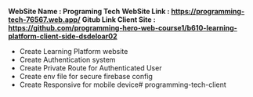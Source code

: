 **WebSite Name : Programing Tech**
**WebSite Link : https://programming-tech-76567.web.app/**
**Gitub Link Client Site : https://github.com/programming-hero-web-course1/b610-learning-platform-client-side-dsdeloar02**


* Create Learning Platform website
* Create Authentication system 
* Create Private Route for Authenticated User
* Create env file for secure firebase config
* Create Responsive for mobile device# programming-tech-client

